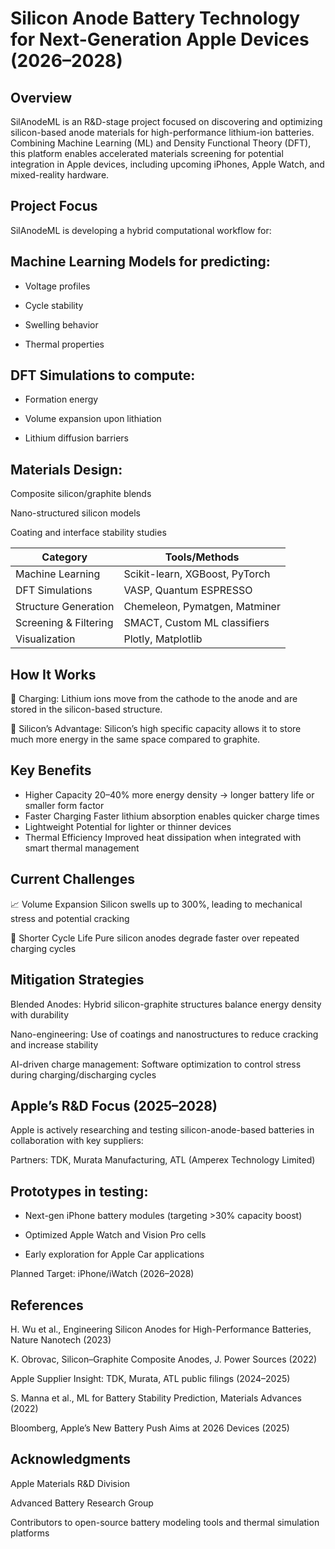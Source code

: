 # Silicon Anode Battery Technology for Next-Generation Apple Devices (2026–2028)

 ## Overview
 
SilAnodeML is an R&D-stage project focused on discovering and optimizing silicon-based anode materials for high-performance lithium-ion batteries. Combining Machine Learning (ML) and Density Functional Theory (DFT), this platform enables accelerated materials screening for potential integration in Apple devices, including upcoming iPhones, Apple Watch, and mixed-reality hardware.

## Project Focus

SilAnodeML is developing a hybrid computational workflow for:

## Machine Learning Models for predicting:

* Voltage profiles

* Cycle stability

* Swelling behavior

* Thermal properties

## DFT Simulations to compute:

* Formation energy

* Volume expansion upon lithiation

* Lithium diffusion barriers

## Materials Design:

Composite silicon/graphite blends

Nano-structured silicon models

Coating and interface stability studies

| Category              | Tools/Methods                  |
| --------------------- | ------------------------------ |
| Machine Learning      | Scikit-learn, XGBoost, PyTorch |
| DFT Simulations       | VASP, Quantum ESPRESSO         |
| Structure Generation  | Chemeleon, Pymatgen, Matminer  |
| Screening & Filtering | SMACT, Custom ML classifiers   |
| Visualization         | Plotly, Matplotlib             |


## How It Works

🔄 Charging: Lithium ions move from the cathode to the anode and are stored in the silicon-based structure.

🧪 Silicon’s Advantage: Silicon’s high specific capacity allows it to store much more energy in the same space compared to graphite.

## Key Benefits

* Higher Capacity	20–40% more energy density → longer battery life or smaller form factor
* Faster Charging	Faster lithium absorption enables quicker charge times
* Lightweight	Potential for lighter or thinner devices
* Thermal Efficiency	Improved heat dissipation when integrated with smart thermal management

 ## Current Challenges
 
📈 Volume Expansion	Silicon swells up to 300%, leading to mechanical stress and potential cracking

🔁 Shorter Cycle Life	Pure silicon anodes degrade faster over repeated charging cycles

## Mitigation Strategies

Blended Anodes: Hybrid silicon-graphite structures balance energy density with durability

Nano-engineering: Use of coatings and nanostructures to reduce cracking and increase stability

AI-driven charge management: Software optimization to control stress during charging/discharging cycles

## Apple’s R&D Focus (2025–2028)

Apple is actively researching and testing silicon-anode-based batteries in collaboration with key suppliers:

Partners: TDK, Murata Manufacturing, ATL (Amperex Technology Limited)

## Prototypes in testing:

* Next-gen iPhone battery modules (targeting >30% capacity boost)

* Optimized Apple Watch and Vision Pro cells

* Early exploration for Apple Car applications

Planned Target: iPhone/iWatch (2026–2028)

## References

H. Wu et al., Engineering Silicon Anodes for High-Performance Batteries, Nature Nanotech (2023)

K. Obrovac, Silicon–Graphite Composite Anodes, J. Power Sources (2022)

Apple Supplier Insight: TDK, Murata, ATL public filings (2024–2025)

S. Manna et al., ML for Battery Stability Prediction, Materials Advances (2022)

Bloomberg, Apple’s New Battery Push Aims at 2026 Devices (2025)

## Acknowledgments

Apple Materials R&D Division

Advanced Battery Research Group

Contributors to open-source battery modeling tools and thermal simulation platforms
